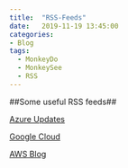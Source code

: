 ```yaml
---
title:  "RSS-Feeds"
date:   2019-11-19 13:45:00
categories: 
- Blog
tags:
  - MonkeyDo
  - MonkeySee
  - RSS
---
```


##Some useful RSS feeds##

[Azure Updates](https://azurecomcdn.azureedge.net/nb-no/blog/feed/)

[Google Cloud](https://cloudblog.withgoogle.com/rss/)

[AWS Blog](http://feeds.feedburner.com/AmazonWebServicesBlog)

